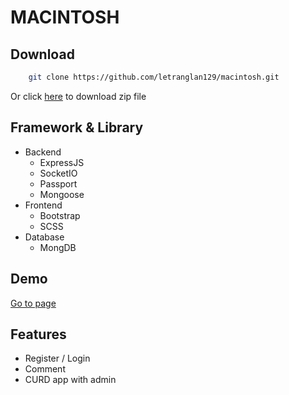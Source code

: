 # MACINTOSH

## Download


```bash
    git clone https://github.com/letranglan129/macintosh.git
```

Or click [here](https://github.com/letranglan129/macintosh/archive/refs/heads/main.zip) to download zip file

## Framework & Library
   - Backend
        - ExpressJS
        - SocketIO
        - Passport
        - Mongoose
   - Frontend
        - Bootstrap
        - SCSS 
   - Database
        - MongDB

## Demo
[Go to page](https://macintosh-demo.herokuapp.com)

## Features
  * Register / Login
  * Comment 
  * CURD app with admin

